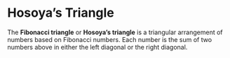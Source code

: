 # Hosoya’s Triangle
The **Fibonacci triangle** or **Hosoya’s triangle** is a triangular arrangement of numbers based on Fibonacci numbers. Each number is the sum of two numbers above in either the left diagonal or the right diagonal.

